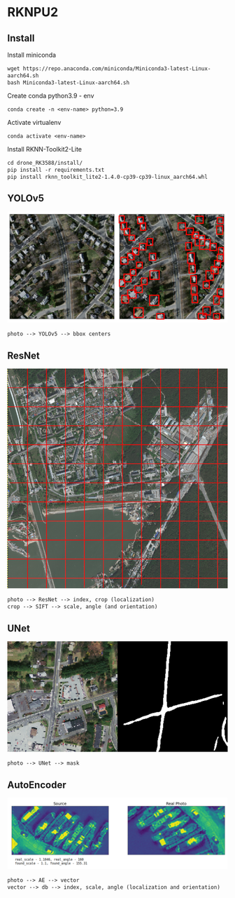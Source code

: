 # RKNPU2

## Install
Install miniconda
```
wget https://repo.anaconda.com/miniconda/Miniconda3-latest-Linux-aarch64.sh
bash Miniconda3-latest-Linux-aarch64.sh
```
Create conda python3.9 - env
```
conda create -n <env-name> python=3.9
```
Activate virtualenv
```
conda activate <env-name>
```
Install RKNN-Toolkit2-Lite
```
cd drone_RK3588/install/
pip install -r requirements.txt
pip install rknn_toolkit_lite2-1.4.0-cp39-cp39-linux_aarch64.whl
```
## YOLOv5
![yolo_result](images/YOLOv5.png)

```
photo --> YOLOv5 --> bbox centers
```
## ResNet
![resnet_result](images/ResNet.png)

```
photo --> ResNet --> index, crop (localization)
crop --> SIFT --> scale, angle (and orientation)
```

## UNet
![unet_result](images/UNet.png)

```
photo --> UNet --> mask
```

## AutoEncoder
![ae_result](images/AutoEncoder.png)

```
photo --> AE --> vector
vector --> db --> index, scale, angle (localization and orientation)
```
